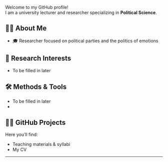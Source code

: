 Welcome to my GitHub profile!  
I am a university lecturer and researcher specializing in **Political Science**.

## 👨‍🏫 About Me

- 🎓 Researcher focused on political parties and the politics of emotions

## 🔬 Research Interests

- To be filled in later

## 🛠 Methods & Tools

- To be filled in later
- 
## 👨‍💻 GitHub Projects

Here you’ll find:
- Teaching materials & syllabi
- My CV
  
---
